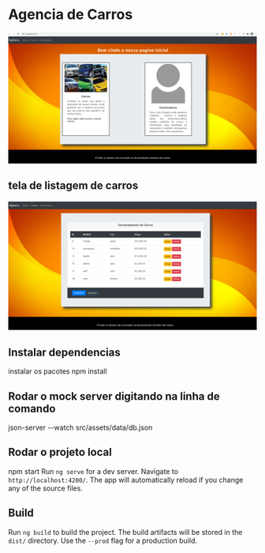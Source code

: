 
# Agencia de Carros
<img src="./src/assets/img/agencia_carros.png">

## tela de listagem de carros 
<img src="./src/assets/img/page_carros.png">

## Instalar dependencias
instalar os pacotes
npm install 

## Rodar o mock server digitando na linha de comando
json-server --watch src/assets/data/db.json

## Rodar o projeto local
npm start
Run `ng serve` for a dev server. Navigate to `http://localhost:4200/`. The app will automatically reload if you change any of the source files.

## Build
Run `ng build` to build the project. The build artifacts will be stored in the `dist/` directory. Use the `--prod` flag for a production build.

